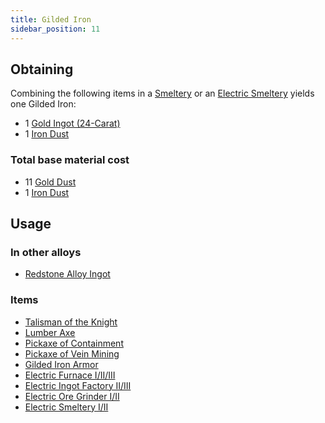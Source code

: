 ```yaml
---
title: Gilded Iron
sidebar_position: 11
---
```


## Obtaining

Combining the following items in a [Smeltery](https://github.com/Slimefun/Slimefun4/wiki/Smeltery) or an [Electric Smeltery](https://github.com/Slimefun/Slimefun4/wiki/Electric-Smeltery) yields one Gilded Iron:

* 1 [Gold Ingot (24-Carat)](https://github.com/Slimefun/Slimefun4/wiki/Gold-Ingot#Gold-Ingot-24-Carat)
* 1 [Iron Dust](https://github.com/Slimefun/Slimefun4/wiki/Iron-Dust)

### Total base material cost

* 11 [Gold Dust](https://github.com/Slimefun/Slimefun4/wiki/Gold-Dust)
* 1 [Iron Dust](https://github.com/Slimefun/Slimefun4/wiki/Iron-Dust)

## Usage

### In other alloys

* [Redstone Alloy Ingot](https://github.com/Slimefun/Slimefun4/wiki/Redstone-Alloy-Ingot)

### Items

* [Talisman of the Knight](https://github.com/Slimefun/Slimefun4/wiki/Talismans)
* [Lumber Axe](https://github.com/Slimefun/Slimefun4/wiki/Lumber-Axe)
* [Pickaxe of Containment](https://github.com/Slimefun/Slimefun4/wiki/Pickaxe-of-Containment)
* [Pickaxe of Vein Mining](https://github.com/Slimefun/Slimefun4/wiki/Pickaxe-of-Vein-Mining)
* [Gilded Iron Armor](https://github.com/Slimefun/Slimefun4/wiki/Armor#gilded-iron-armor)
* [Electric Furnace I/II/III](https://github.com/Slimefun/Slimefun4/wiki/Electric-Furnace)
* [Electric Ingot Factory II/III](https://github.com/Slimefun/Slimefun4/wiki/Electric-Ingot-Factory)
* [Electric Ore Grinder I/II](https://github.com/Slimefun/Slimefun4/wiki/Electric-Ore-Grinder)
* [Electric Smeltery I/II](https://github.com/Slimefun/Slimefun4/wiki/Electric-Smeltery)
